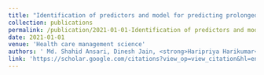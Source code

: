 ```yaml
---
title: "Identification of predictors and model for predicting prolonged length of stay in dengue patients"
collection: publications
permalink: /publication/2021-01-01-Identification of predictors and model for predicting prolonged length of stay in dengue patients
date: 2021-01-01
venue: 'Health care management science'
authors: ' Md. Shahid Ansari, Dinesh Jain, <strong>Haripriya Harikumar</strong>, Santu Rana, Sunil Gupta, Sandeep Budhiraja, Svetha Venkatesh, '
link: 'https://scholar.google.com/citations?view_op=view_citation&hl=en&user=50ErN80AAAAJ&citation_for_view=50ErN80AAAAJ:_FxGoFyzp5QC'
---
```

